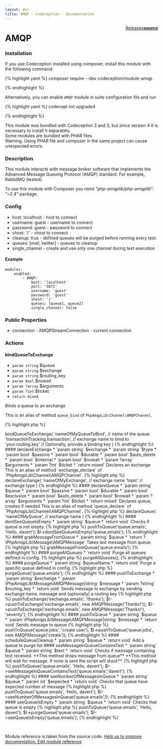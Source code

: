 ```yaml
---
layout: doc
title: AMQP - Codeception - Documentation
---
```




<div class="btn-group" role="group" style="float: right" aria-label="..."><a class="btn btn-default" href="https://github.com/Codeception/module-AMQP/releases">Releases</a><a class="btn btn-default" href="https://github.com/Codeception/module-amqp/tree/master/src/Codeception/Module/AMQP.php"><strong>source</strong></a></div>

# AMQP
### Installation

If you use Codeception installed using composer, install this module with the following command:

{% highlight yaml %}
composer require --dev codeception/module-amqp

{% endhighlight %}

Alternatively, you can enable `AMQP` module in suite configuration file and run
 
{% highlight yaml %}
codecept init upgrade4

{% endhighlight %}

This module was bundled with Codeception 2 and 3, but since version 4 it is necessary to install it separately.   
Some modules are bundled with PHAR files.  
Warning. Using PHAR file and composer in the same project can cause unexpected errors.  

### Description



This module interacts with message broker software that implements
the Advanced Message Queuing Protocol (AMQP) standard. For example, RabbitMQ (tested).

<div class="alert alert-info">
To use this module with Composer you need <em>"php-amqplib/php-amqplib": "~2.4"</em> package.
</div>

### Config

* host: localhost - host to connect
* username: guest - username to connect
* password: guest - password to connect
* vhost: '/' - vhost to connect
* cleanup: true - defined queues will be purged before running every test.
* queues: [mail, twitter] - queues to cleanup
* single_channel - create and use only one channel during test execution

#### Example

    modules:
        enabled:
            - AMQP:
                host: 'localhost'
                port: '5672'
                username: 'guest'
                password: 'guest'
                vhost: '/'
                queues: [queue1, queue2]
                single_channel: false

### Public Properties

* connection - AMQPStreamConnection - current connection

### Actions

#### bindQueueToExchange

* `param string` $queue
* `param string` $exchange
* `param string` $routing_key
* `param bool` $nowait
* `param ?array` $arguments
* `param ?int` $ticket
* `return mixed`

Binds a queue to an exchange

This is an alias of method `queue_bind` of `PhpAmqpLib\Channel\AMQPChannel`.

{% highlight php %}

<?php
$I->bindQueueToExchange(
    'nameOfMyQueueToBind', // name of the queue
    'transactionTracking.transaction', // exchange name to bind to
    'your.routing.key' // Optionally, provide a binding key
)

{% endhighlight %}


#### declareExchange

* `param string` $exchange
* `param string` $type
* `param bool` $passive
* `param bool` $durable
* `param bool` $auto_delete
* `param bool` $internal
* `param bool` $nowait
* `param ?array` $arguments
* `param ?int` $ticket
* `return mixed`

Declares an exchange

This is an alias of method `exchange_declare` of `PhpAmqpLib\Channel\AMQPChannel`.

{% highlight php %}

<?php
$I->declareExchange(
    'nameOfMyExchange', // exchange name
    'topic' // exchange type
)

{% endhighlight %}


#### declareQueue

* `param string` $queue
* `param bool` $passive
* `param bool` $durable
* `param bool` $exclusive
* `param bool` $auto_delete
* `param bool` $nowait
* `param ?array` $arguments
* `param ?int` $ticket
* `return mixed`

Declares queue, creates if needed

This is an alias of method `queue_declare` of `PhpAmqpLib\Channel\AMQPChannel`.

{% highlight php %}

<?php
$I->declareQueue(
    'nameOfMyQueue', // exchange name
)

{% endhighlight %}


#### dontSeeQueueIsEmpty

* `param string` $queue
* `return void`

Checks if queue is not empty.

{% highlight php %}

<?php
$I->pushToQueue('queue.emails', 'Hello, davert');
$I->dontSeeQueueIsEmpty('queue.emails');

{% endhighlight %}


#### grabMessageFromQueue

* `param string` $queue
* `return ?\PhpAmqpLib\Message\AMQPMessage`

Takes last message from queue.

{% highlight php %}

<?php
$message = $I->grabMessageFromQueue('queue.emails');

{% endhighlight %}


#### purgeAllQueues

* `return void`

Purge all queues defined in config.

{% highlight php %}

<?php
$I->purgeAllQueues();

{% endhighlight %}


#### purgeQueue

* `param string` $queueName
* `return void`

Purge a specific queue defined in config.

{% highlight php %}

<?php
$I->purgeQueue('queue.emails');

{% endhighlight %}


#### pushToExchange

* `param string` $exchange
* `param \PhpAmqpLib\Message\AMQPMessage|string` $message
* `param ?string` $routing_key
* `return void`

Sends message to exchange by sending exchange name, message
and (optionally) a routing key

{% highlight php %}

<?php
$I->pushToExchange('exchange.emails', 'thanks');
$I->pushToExchange('exchange.emails', new AMQPMessage('Thanks!'));
$I->pushToExchange('exchange.emails', new AMQPMessage('Thanks!'), 'severity');

{% endhighlight %}


#### pushToQueue

* `param string` $queue
* `param \PhpAmqpLib\Message\AMQPMessage|string` $message
* `return void`

Sends message to queue

{% highlight php %}

<?php
$I->pushToQueue('queue.jobs', 'create user');
$I->pushToQueue('queue.jobs', new AMQPMessage('create'));

{% endhighlight %}


#### scheduleQueueCleanup

* `param string` $queue
* `return void`

Add a queue to purge list


#### seeMessageInQueueContainsText

* `param string` $queue
* `param string` $text
* `return void`

Checks if message containing text received.

**This method drops message from queue**
**This method will wait for message. If none is sent the script will stuck**.

{% highlight php %}

<?php
$I->pushToQueue('queue.emails', 'Hello, davert');
$I->seeMessageInQueueContainsText('queue.emails','davert');

{% endhighlight %}


#### seeNumberOfMessagesInQueue

* `param string` $queue
* `param int` $expected
* `return void`

Checks that queue have expected number of message

{% highlight php %}

<?php
$I->pushToQueue('queue.emails', 'Hello, davert');
$I->seeNumberOfMessagesInQueue('queue.emails',1);

{% endhighlight %}


#### seeQueueIsEmpty

* `param string` $queue
* `return void`

Checks that queue is empty

{% highlight php %}

<?php
$I->pushToQueue('queue.emails', 'Hello, davert');
$I->purgeQueue('queue.emails');
$I->seeQueueIsEmpty('queue.emails');

{% endhighlight %}

<p>&nbsp;</p><div class="alert alert-warning">Module reference is taken from the source code. <a href="https://github.com/Codeception/module-amqp/tree/master/src/Codeception/Module/AMQP.php">Help us to improve documentation. Edit module reference</a></div>
